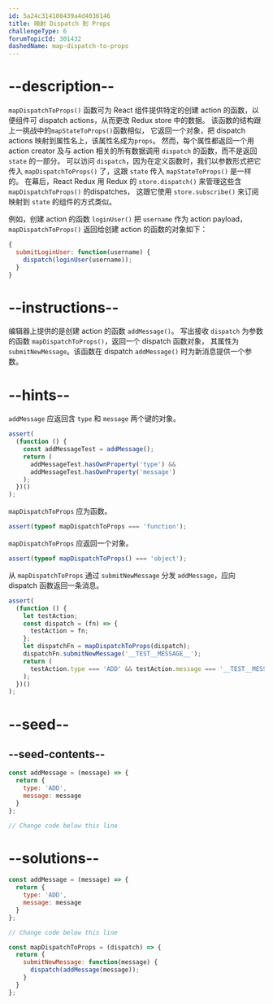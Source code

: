 ```yaml
---
id: 5a24c314108439a4d4036146
title: 映射 Dispatch 到 Props
challengeType: 6
forumTopicId: 301432
dashedName: map-dispatch-to-props
---
```


# --description--

`mapDispatchToProps()` 函数可为 React 组件提供特定的创建 action 的函数，以便组件可 dispatch actions，从而更改 Redux store 中的数据。 该函数的结构跟上一挑战中的`mapStateToProps()`函数相似， 它返回一个对象，把 dispatch actions 映射到属性名上，该属性名成为`props`。 然而，每个属性都返回一个用 action creator 及与 action 相关的所有数据调用 `dispatch` 的函数，而不是返回 `state` 的一部分。 可以访问 `dispatch`，因为在定义函数时，我们以参数形式把它传入 `mapDispatchToProps()` 了，这跟 `state` 传入 `mapStateToProps()` 是一样的。 在幕后，React Redux 用 Redux 的 `store.dispatch()` 来管理这些含 `mapDispatchToProps()` 的dispatches， 这跟它使用 `store.subscribe()` 来订阅映射到 `state` 的组件的方式类似。

例如，创建 action 的函数 `loginUser()` 把 `username` 作为 action payload， `mapDispatchToProps()` 返回给创建 action 的函数的对象如下：

```jsx
{
  submitLoginUser: function(username) {
    dispatch(loginUser(username));
  }
}
```

# --instructions--

编辑器上提供的是创建 action 的函数 `addMessage()`。 写出接收 `dispatch` 为参数的函数 `mapDispatchToProps()`，返回一个 dispatch 函数对象， 其属性为 `submitNewMessage`。该函数在 dispatch `addMessage()` 时为新消息提供一个参数。

# --hints--

`addMessage` 应返回含 `type` 和 `message` 两个键的对象。

```js
assert(
  (function () {
    const addMessageTest = addMessage();
    return (
      addMessageTest.hasOwnProperty('type') &&
      addMessageTest.hasOwnProperty('message')
    );
  })()
);
```

`mapDispatchToProps` 应为函数。

```js
assert(typeof mapDispatchToProps === 'function');
```

`mapDispatchToProps` 应返回一个对象。

```js
assert(typeof mapDispatchToProps() === 'object');
```

从 `mapDispatchToProps` 通过 `submitNewMessage` 分发 `addMessage`，应向 dispatch 函数返回一条消息。

```js
assert(
  (function () {
    let testAction;
    const dispatch = (fn) => {
      testAction = fn;
    };
    let dispatchFn = mapDispatchToProps(dispatch);
    dispatchFn.submitNewMessage('__TEST__MESSAGE__');
    return (
      testAction.type === 'ADD' && testAction.message === '__TEST__MESSAGE__'
    );
  })()
);
```

# --seed--

## --seed-contents--

```jsx
const addMessage = (message) => {
  return {
    type: 'ADD',
    message: message
  }
};

// Change code below this line
```

# --solutions--

```jsx
const addMessage = (message) => {
  return {
    type: 'ADD',
    message: message
  }
};

// Change code below this line

const mapDispatchToProps = (dispatch) => {
  return {
    submitNewMessage: function(message) {
      dispatch(addMessage(message));
    }
  }
};
```
